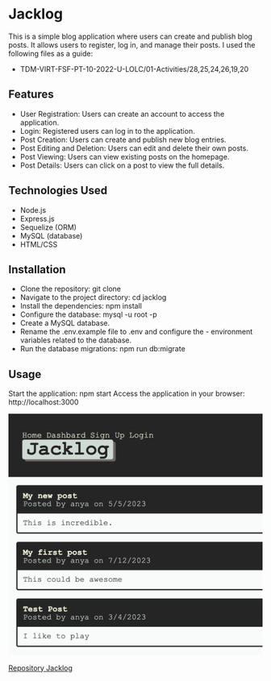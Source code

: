 # Jacklog

This is a simple blog application where users can create and publish blog posts. It allows users to register, log in, and manage their posts.
I used the following files as a guide:
- TDM-VIRT-FSF-PT-10-2022-U-LOLC/01-Activities/28,25,24,26,19,20

## Features
- User Registration: Users can create an account to access the application.
- Login: Registered users can log in to the application.
- Post Creation: Users can create and publish new blog entries.
- Post Editing and Deletion: Users can edit and delete their own posts.
- Post Viewing: Users can view existing posts on the homepage.
- Post Details: Users can click on a post to view the full details.

## Technologies Used
* Node.js
* Express.js
* Sequelize (ORM)
* MySQL (database)
* HTML/CSS

## Installation
- Clone the repository: git clone 
- Navigate to the project directory: cd jacklog
- Install the dependencies: npm install
- Configure the database: mysql -u root -p
- Create a MySQL database.
- Rename the .env.example file to .env and configure the - environment variables related to the database.
- Run the database migrations: npm run db:migrate


## Usage
Start the application: npm start
Access the application in your browser: http://localhost:3000


![Reference image.](./images/jacklog.png)

[Repository Jacklog](https://github.com/Jeacqueline/Jacklog)
